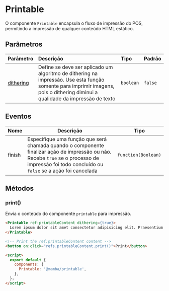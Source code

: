 # Printable

O componente `Printable` encapsula o fluxo de impressão do POS, permitindo a impressão de qualquer conteúdo HTML estático.

## Parâmetros

| Parâmetro                                         | Descrição                                            | Tipo            | Padrão    |
| :------------------------------------------------ | :--------------------------------------------------- | :-------------- | :-------- |
| [dithering](https://pt.wikipedia.org/wiki/Dither) | Define se deve ser aplicado um algoritmo de dithering na impressão. Use esta função somente para imprimir imagens, pois o dithering diminui a qualidade da impressão de texto  | `boolean` | `false` |

## Eventos
 
| Nome     | Descrição                                                                                                                                                                                      | Tipo                |
|----------|------------------------------------------------------------------------------------------------------------------------------------------------------------------------------------------------|---------------------|
| finish   | Especifique uma função que será chamada quando o componente finalizar ação de impressão ou não. Recebe `true` se o processo de impressão foi todo concluído ou `false` se a ação foi cancelada | `function(Boolean)` |

## Métodos

### print()

Envia o conteúdo do componente `printable` para impressão.

```html
<Printable ref:printableContent dithering={true}>
  Lorem ipsum dolor sit amet consectetur adipisicing elit. Praesentium esse possimus eaque harum, voluptatum optio hic. Dignissimos, molestias eligendi, cumque et eos iusto quasi mollitia fuga quam laudantium tempora aliquid?
</Printable>

<!-- Print the ref:printableContent content -->
<button on:click="refs.printableContent.print()">Print</button>

<script>
  export default {
    components: {
      Printable: '@mamba/printable',
    },
  };
</script>

```
